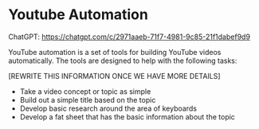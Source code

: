 # Youtube Automation

ChatGPT: https://chatgpt.com/c/2971aaeb-71f7-4981-9c85-21f1dabef9d9

YouTube automation is a set of tools for building YouTube videos automatically. The tools are designed to help with the following tasks:

[REWRITE THIS INFORMATION ONCE WE HAVE MORE DETAILS]

- Take a video concept or topic as simple
- Build out a simple title based on the topic
- Develop basic research around the area of keyboards
- Develop a fat sheet that has the basic information about the topic